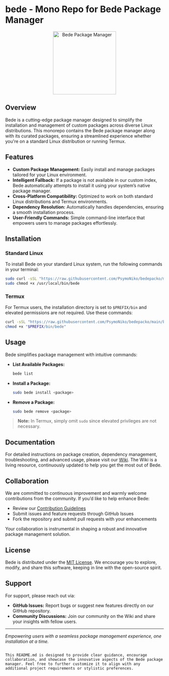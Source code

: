 # bede - Mono Repo for Bede Package Manager

<p align="center">
  <img src="https://github.com/user-attachments/assets/9b14993a-9481-414e-9dd4-8c0d6465a9d2" alt="Bede Package Manager" width="200">
</p>

## Overview

Bede is a cutting-edge package manager designed to simplify the installation and management of custom packages across diverse Linux distributions. This monorepo contains the Bede package manager along with its curated packages, ensuring a streamlined experience whether you're on a standard Linux distribution or running Termux.

## Features

- **Custom Package Management:** Easily install and manage packages tailored for your Linux environment.
- **Intelligent Fallback:** If a package is not available in our custom index, Bede automatically attempts to install it using your system’s native package manager.
- **Cross-Platform Compatibility:** Optimized to work on both standard Linux distributions and Termux environments.
- **Dependency Resolution:** Automatically handles dependencies, ensuring a smooth installation process.
- **User-Friendly Commands:** Simple command-line interface that empowers users to manage packages effortlessly.

## Installation

### Standard Linux

To install Bede on your standard Linux system, run the following commands in your terminal:

```bash
sudo curl -sSL "https://raw.githubusercontent.com/PsymoNiko/bedepacko/main/bede.sh" -o /usr/local/bin/bede
sudo chmod +x /usr/local/bin/bede
```

### Termux

For Termux users, the installation directory is set to `$PREFIX/bin` and elevated permissions are not required. Use these commands:

```bash
curl -sSL "https://raw.githubusercontent.com/PsymoNiko/bedepacko/main/bede.sh" -o "$PREFIX/bin/bede"
chmod +x "$PREFIX/bin/bede"
```

## Usage

Bede simplifies package management with intuitive commands:

- **List Available Packages:**

  ```bash
  bede list
  ```

- **Install a Package:**

  ```bash
  sudo bede install <package>
  ```

- **Remove a Package:**

  ```bash
  sudo bede remove <package>
  ```

> **Note:** In Termux, simply omit `sudo` since elevated privileges are not necessary.

## Documentation

For detailed instructions on package creation, dependency management, troubleshooting, and advanced usage, please visit our [Wiki](https://github.com/PsymoNiko/bedepacko/wiki). The Wiki is a living resource, continuously updated to help you get the most out of Bede.

## Collaboration

We are committed to continuous improvement and warmly welcome contributions from the community. If you’d like to help enhance Bede:

- Review our [Contribution Guidelines](https://github.com/PsymoNiko/bedepacko/wiki/Contributing)
- Submit issues and feature requests through GitHub Issues
- Fork the repository and submit pull requests with your enhancements

Your collaboration is instrumental in shaping a robust and innovative package management solution.

## License

Bede is distributed under the [MIT License](LICENSE). We encourage you to explore, modify, and share this software, keeping in line with the open-source spirit.

## Support

For support, please reach out via:

- **GitHub Issues:** Report bugs or suggest new features directly on our GitHub repository.
- **Community Discussions:** Join our community on the Wiki and share your insights with fellow users.

---

*Empowering users with a seamless package management experience, one installation at a time.*

```

This README.md is designed to provide clear guidance, encourage collaboration, and showcase the innovative aspects of the Bede package manager. Feel free to further customize it to align with any additional project requirements or stylistic preferences.
